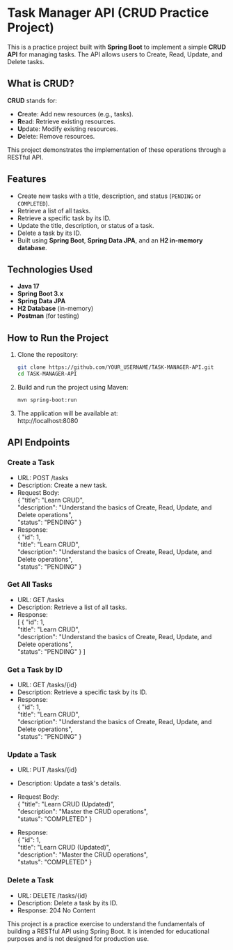 # Task Manager API (CRUD Practice Project)

This is a practice project built with **Spring Boot** to implement a simple **CRUD API** for managing tasks. The API allows users to Create, Read, Update, and Delete tasks.

## What is CRUD?

**CRUD** stands for:  
- **C**reate: Add new resources (e.g., tasks).  
- **R**ead: Retrieve existing resources.  
- **U**pdate: Modify existing resources.  
- **D**elete: Remove resources.  

This project demonstrates the implementation of these operations through a RESTful API.

## Features

- Create new tasks with a title, description, and status (`PENDING` or `COMPLETED`).  
- Retrieve a list of all tasks.  
- Retrieve a specific task by its ID.  
- Update the title, description, or status of a task.  
- Delete a task by its ID.  
- Built using **Spring Boot**, **Spring Data JPA**, and an **H2 in-memory database**.

## Technologies Used

- **Java 17**  
- **Spring Boot 3.x**  
- **Spring Data JPA**  
- **H2 Database** (in-memory)  
- **Postman** (for testing)  

## How to Run the Project

1. Clone the repository:  
   ```bash
   git clone https://github.com/YOUR_USERNAME/TASK-MANAGER-API.git  
   cd TASK-MANAGER-API
2. Build and run the project using Maven:
   ```bash
   mvn spring-boot:run
3. The application will be available at:</br>
   http://localhost:8080

## API Endpoints
### Create a Task
  - URL: POST /tasks</br>
  - Description: Create a new task.</br>
  - Request Body:</br>
  {
      "title": "Learn CRUD",</br>
      "description": "Understand the basics of Create, Read, Update, and Delete operations",</br>
      "status": "PENDING"
  }</br>
- Response: </br>
{
    "id": 1,</br>
    "title": "Learn CRUD",</br>
    "description": "Understand the basics of Create, Read, Update, and Delete operations",</br>
    "status": "PENDING"
}</br>
### Get All Tasks
- URL: GET /tasks</br>
- Description: Retrieve a list of all tasks.</br>
- Response:</br>
\[
    {
        "id": 1,</br>
        "title": "Learn CRUD",</br>
        "description": "Understand the basics of Create, Read, Update, and Delete operations",</br>
        "status": "PENDING"
    }
]</br>

### Get a Task by ID
- URL: GET /tasks/{id}</br>
- Description: Retrieve a specific task by its ID.</br>
- Response:</br>
{
    "id": 1,</br>
    "title": "Learn CRUD",</br>
    "description": "Understand the basics of Create, Read, Update, and Delete operations",</br>
    "status": "PENDING"
}</br>

### Update a Task
- URL: PUT /tasks/{id}</br>
- Description: Update a task's details.</br>
- Request Body:</br>
{
    "title": "Learn CRUD (Updated)",</br>
    "description": "Master the CRUD operations",</br>
    "status": "COMPLETED"
}</br>

- Response:</br>
{
    "id": 1,</br>
    "title": "Learn CRUD (Updated)",</br>
    "description": "Master the CRUD operations",</br>
    "status": "COMPLETED"
}

### Delete a Task
- URL: DELETE /tasks/{id}</br>
- Description: Delete a task by its ID.</br>
- Response: 204 No Content</br>



This project is a practice exercise to understand the fundamentals of building a RESTful API using Spring Boot. It is intended for educational purposes and is not designed for production use.




